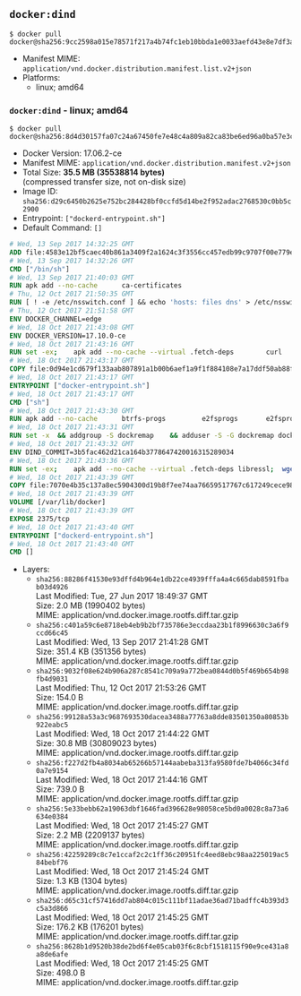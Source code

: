 ## `docker:dind`

```console
$ docker pull docker@sha256:9cc2598a015e78571f217a4b74fc1eb10bbda1e0033aefd43e8e7df3a532be9e
```

-	Manifest MIME: `application/vnd.docker.distribution.manifest.list.v2+json`
-	Platforms:
	-	linux; amd64

### `docker:dind` - linux; amd64

```console
$ docker pull docker@sha256:8d4d30157fa07c24a67450fe7e48c4a809a82ca83be6ed96a0ba57e3c6940c39
```

-	Docker Version: 17.06.2-ce
-	Manifest MIME: `application/vnd.docker.distribution.manifest.v2+json`
-	Total Size: **35.5 MB (35538814 bytes)**  
	(compressed transfer size, not on-disk size)
-	Image ID: `sha256:d29c6450b2625e752bc284428bf0ccfd5d14be2f952adac2768530c0bb5c2900`
-	Entrypoint: `["dockerd-entrypoint.sh"]`
-	Default Command: `[]`

```dockerfile
# Wed, 13 Sep 2017 14:32:25 GMT
ADD file:4583e12bf5caec40b861a3409f2a1624c3f3556cc457edb99c9707f00e779e45 in / 
# Wed, 13 Sep 2017 14:32:26 GMT
CMD ["/bin/sh"]
# Wed, 13 Sep 2017 21:40:03 GMT
RUN apk add --no-cache 		ca-certificates
# Thu, 12 Oct 2017 21:50:35 GMT
RUN [ ! -e /etc/nsswitch.conf ] && echo 'hosts: files dns' > /etc/nsswitch.conf
# Thu, 12 Oct 2017 21:51:58 GMT
ENV DOCKER_CHANNEL=edge
# Wed, 18 Oct 2017 21:43:08 GMT
ENV DOCKER_VERSION=17.10.0-ce
# Wed, 18 Oct 2017 21:43:16 GMT
RUN set -ex; 	apk add --no-cache --virtual .fetch-deps 		curl 		tar 	; 		apkArch="$(apk --print-arch)"; 	case "$apkArch" in 		x86_64) dockerArch='x86_64' ;; 		aarch64) dockerArch='aarch64' ;; 		ppc64le) dockerArch='ppc64le' ;; 		s390x) dockerArch='s390x' ;; 		*) echo >&2 "error: unsupported architecture ($apkArch)"; exit 1 ;;	esac; 		if ! curl -fL -o docker.tgz "https://download.docker.com/linux/static/${DOCKER_CHANNEL}/${dockerArch}/docker-${DOCKER_VERSION}.tgz"; then 		echo >&2 "error: failed to download 'docker-${DOCKER_VERSION}' from '${DOCKER_CHANNEL}' for '${dockerArch}'"; 		exit 1; 	fi; 		tar --extract 		--file docker.tgz 		--strip-components 1 		--directory /usr/local/bin/ 	; 	rm docker.tgz; 		apk del .fetch-deps; 		dockerd -v; 	docker -v
# Wed, 18 Oct 2017 21:43:17 GMT
COPY file:0d94e1cd679f133aab807891a1b00b6aef1a9f1f884108e7a17ddf50ab88f1fb in /usr/local/bin/ 
# Wed, 18 Oct 2017 21:43:17 GMT
ENTRYPOINT ["docker-entrypoint.sh"]
# Wed, 18 Oct 2017 21:43:17 GMT
CMD ["sh"]
# Wed, 18 Oct 2017 21:43:30 GMT
RUN apk add --no-cache 		btrfs-progs 		e2fsprogs 		e2fsprogs-extra 		iptables 		xfsprogs 		xz
# Wed, 18 Oct 2017 21:43:31 GMT
RUN set -x 	&& addgroup -S dockremap 	&& adduser -S -G dockremap dockremap 	&& echo 'dockremap:165536:65536' >> /etc/subuid 	&& echo 'dockremap:165536:65536' >> /etc/subgid
# Wed, 18 Oct 2017 21:43:32 GMT
ENV DIND_COMMIT=3b5fac462d21ca164b3778647420016315289034
# Wed, 18 Oct 2017 21:43:36 GMT
RUN set -ex; 	apk add --no-cache --virtual .fetch-deps libressl; 	wget -O /usr/local/bin/dind "https://raw.githubusercontent.com/docker/docker/${DIND_COMMIT}/hack/dind"; 	chmod +x /usr/local/bin/dind; 	apk del .fetch-deps
# Wed, 18 Oct 2017 21:43:39 GMT
COPY file:7070e4b35c137a8ec5904300d19b8f7ee74aa76659517767c617249cece98a4a in /usr/local/bin/ 
# Wed, 18 Oct 2017 21:43:39 GMT
VOLUME [/var/lib/docker]
# Wed, 18 Oct 2017 21:43:39 GMT
EXPOSE 2375/tcp
# Wed, 18 Oct 2017 21:43:40 GMT
ENTRYPOINT ["dockerd-entrypoint.sh"]
# Wed, 18 Oct 2017 21:43:40 GMT
CMD []
```

-	Layers:
	-	`sha256:88286f41530e93dffd4b964e1db22ce4939fffa4a4c665dab8591fbab03d4926`  
		Last Modified: Tue, 27 Jun 2017 18:49:37 GMT  
		Size: 2.0 MB (1990402 bytes)  
		MIME: application/vnd.docker.image.rootfs.diff.tar.gzip
	-	`sha256:c401a59c6e8718eb4eb9b2bf735786e3eccdaa23b1f8996630c3a6f9ccd66c45`  
		Last Modified: Wed, 13 Sep 2017 21:41:28 GMT  
		Size: 351.4 KB (351356 bytes)  
		MIME: application/vnd.docker.image.rootfs.diff.tar.gzip
	-	`sha256:9032f08e624b906a287c8541c709a9a772bea0844d0b5f469b654b98fb4d9031`  
		Last Modified: Thu, 12 Oct 2017 21:53:26 GMT  
		Size: 154.0 B  
		MIME: application/vnd.docker.image.rootfs.diff.tar.gzip
	-	`sha256:99128a53a3c9687693530dacea3488a77763a8dde83501350a80853b922eabc5`  
		Last Modified: Wed, 18 Oct 2017 21:44:22 GMT  
		Size: 30.8 MB (30809023 bytes)  
		MIME: application/vnd.docker.image.rootfs.diff.tar.gzip
	-	`sha256:f227d2fb4a8034ab65266b57144aabeba313fa9580fde7b4066c34fd0a7e9154`  
		Last Modified: Wed, 18 Oct 2017 21:44:16 GMT  
		Size: 739.0 B  
		MIME: application/vnd.docker.image.rootfs.diff.tar.gzip
	-	`sha256:5e33bebb62a19063dbf1646fad396628e98058ce5bd0a0028c8a73a6634e0384`  
		Last Modified: Wed, 18 Oct 2017 21:45:27 GMT  
		Size: 2.2 MB (2209137 bytes)  
		MIME: application/vnd.docker.image.rootfs.diff.tar.gzip
	-	`sha256:42259289c8c7e1ccaf2c2c1ff36c20951fc4eed8ebc98aa225019ac584bebf76`  
		Last Modified: Wed, 18 Oct 2017 21:45:24 GMT  
		Size: 1.3 KB (1304 bytes)  
		MIME: application/vnd.docker.image.rootfs.diff.tar.gzip
	-	`sha256:d65c31cf57416dd7ab804c015c111bf11adae36ad71badffc4b393d3c5a3d866`  
		Last Modified: Wed, 18 Oct 2017 21:45:25 GMT  
		Size: 176.2 KB (176201 bytes)  
		MIME: application/vnd.docker.image.rootfs.diff.tar.gzip
	-	`sha256:8628b1d9520b38de2bd6f4e05cab03f6c8cbf1518115f90e9ce431a8a8de6afe`  
		Last Modified: Wed, 18 Oct 2017 21:45:25 GMT  
		Size: 498.0 B  
		MIME: application/vnd.docker.image.rootfs.diff.tar.gzip
